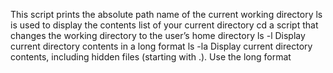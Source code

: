 This script prints the absolute path name of the current working directory
ls is used to display the contents list of your current directory
cd  a script that changes the working directory to the user’s home directory
ls -l Display current directory contents in a long format
ls -la Display current directory contents, including hidden files (starting with .). Use the long format
